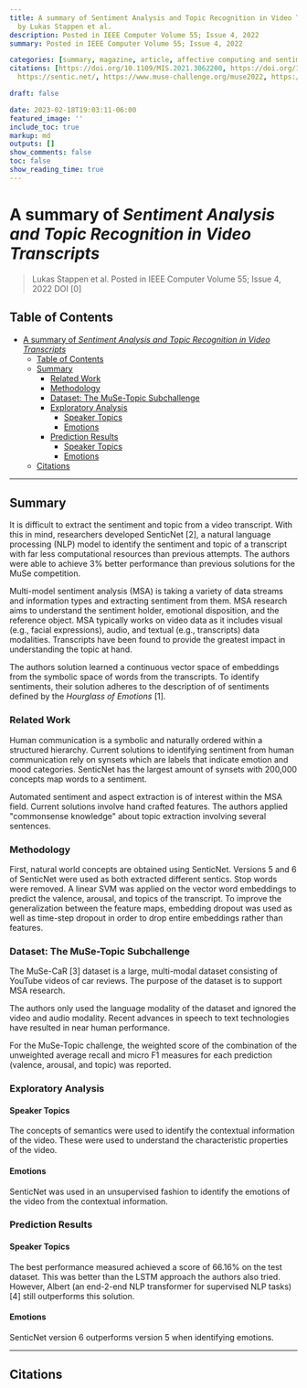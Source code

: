 ```yaml
---
title: A summary of Sentiment Analysis and Topic Recognition in Video Transcripts
  by Lukas Stappen et al.
description: Posted in IEEE Computer Volume 55; Issue 4, 2022
summary: Posted in IEEE Computer Volume 55; Issue 4, 2022

categories: [summary, magazine, article, affective computing and sentiment analysis]
citations: [https://doi.org/10.1109/MIS.2021.3062200, https://doi.org/10.1109/MIS.2020.2992799,
  https://sentic.net/, https://www.muse-challenge.org/muse2022, https://doi.org/10.48550/arXiv.1909.11942]

draft: false

date: 2023-02-18T19:03:11-06:00
featured_image: ''
include_toc: true
markup: md
outputs: []
show_comments: false
toc: false
show_reading_time: true
---
```


# A summary of *Sentiment Analysis and Topic Recognition in Video Transcripts*

> Lukas Stappen et al. Posted in IEEE Computer Volume 55; Issue 4, 2022 DOI
> \[0\]

## Table of Contents

- [A summary of *Sentiment Analysis and Topic Recognition in Video Transcripts*](#a-summary-of-sentiment-analysis-and-topic-recognition-in-video-transcripts)
  - [Table of Contents](#table-of-contents)
  - [Summary](#summary)
    - [Related Work](#related-work)
    - [Methodology](#methodology)
    - [Dataset: The MuSe-Topic Subchallenge](#dataset-the-muse-topic-subchallenge)
    - [Exploratory Analysis](#exploratory-analysis)
      - [Speaker Topics](#speaker-topics)
      - [Emotions](#emotions)
    - [Prediction Results](#prediction-results)
      - [Speaker Topics](#speaker-topics-1)
      - [Emotions](#emotions-1)
  - [Citations](#citations)

______________________________________________________________________

## Summary

It is difficult to extract the sentiment and topic from a video transcript. With
this in mind, researchers developed SenticNet \[2\], a natural language
processing (NLP) model to identify the sentiment and topic of a transcript with
far less computational resources than previous attempts. The authors were able
to achieve 3% better performance than previous solutions for the MuSe
competition.

Multi-model sentiment analysis (MSA) is taking a variety of data streams and
information types and extracting sentiment from them. MSA research aims to
understand the sentiment holder, emotional disposition, and the reference
object. MSA typically works on video data as it includes visual (e.g., facial
expressions), audio, and textual (e.g., transcripts) data modalities.
Transcripts have been found to provide the greatest impact in understanding the
topic at hand.

The authors solution learned a continuous vector space of embeddings from the
symbolic space of words from the transcripts. To identify sentiments, their
solution adheres to the description of of sentiments defined by the *Hourglass
of Emotions* \[1\].

### Related Work

Human communication is a symbolic and naturally ordered within a structured
hierarchy. Current solutions to identifying sentiment from human communication
rely on synsets which are labels that indicate emotion and mood categories.
SenticNet has the largest amount of synsets with 200,000 concepts map words to a
sentiment.

Automated sentiment and aspect extraction is of interest within the MSA field.
Current solutions involve hand crafted features. The authors applied
"commonsense knowledge" about topic extraction involving several sentences.

### Methodology

First, natural world concepts are obtained using SenticNet. Versions 5 and 6 of
SenticNet were used as both extracted different sentics. Stop words were
removed. A linear SVM was applied on the vector word embeddings to predict the
valence, arousal, and topics of the transcript. To improve the generalization
between the feature maps, embedding dropout was used as well as time-step
dropout in order to drop entire embeddings rather than features.

### Dataset: The MuSe-Topic Subchallenge

The MuSe-CaR \[3\] dataset is a large, multi-modal dataset consisting of YouTube
videos of car reviews. The purpose of the dataset is to support MSA research.

The authors only used the language modality of the dataset and ignored the video
and audio modality. Recent advances in speech to text technologies have resulted
in near human performance.

For the MuSe-Topic challenge, the weighted score of the combination of the
unweighted average recall and micro F1 measures for each prediction (valence,
arousal, and topic) was reported.

### Exploratory Analysis

#### Speaker Topics

The concepts of semantics were used to identify the contextual information of
the video. These were used to understand the characteristic properties of the
video.

#### Emotions

SenticNet was used in an unsupervised fashion to identify the emotions of the
video from the contextual information.

### Prediction Results

#### Speaker Topics

The best performance measured achieved a score of 66.16% on the test dataset.
This was better than the LSTM approach the authors also tried. However, Albert
(an end-2-end NLP transformer for supervised NLP tasks) \[4\] still outperforms
this solution.

#### Emotions

SenticNet version 6 outperforms version 5 when identifying emotions.

______________________________________________________________________

## Citations
